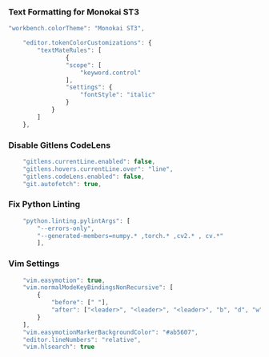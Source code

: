 ### Text Formatting for Monokai ST3
```javascript
"workbench.colorTheme": "Monokai ST3",

    "editor.tokenColorCustomizations": {
        "textMateRules": [
                {
                "scope": [
                    "keyword.control"
                ],
                "settings": {
                    "fontStyle": "italic"
                }
            }
        ]
    },

```

### Disable Gitlens CodeLens
```javascript
    "gitlens.currentLine.enabled": false,
    "gitlens.hovers.currentLine.over": "line",
    "gitlens.codeLens.enabled": false,
    "git.autofetch": true,
```


### Fix Python Linting
```javascript
    "python.linting.pylintArgs": [
        "--errors-only",
        "--generated-members=numpy.* ,torch.* ,cv2.* , cv.*"
        ],
```

### Vim Settings
```javascript
    "vim.easymotion": true,
    "vim.normalModeKeyBindingsNonRecursive": [
        {
            "before": [" "],
            "after": ["<leader>", "<leader>", "<leader>", "b", "d", "w"]
        }
    ],
    "vim.easymotionMarkerBackgroundColor": "#ab5607",
    "editor.lineNumbers": "relative",
    "vim.hlsearch": true
```